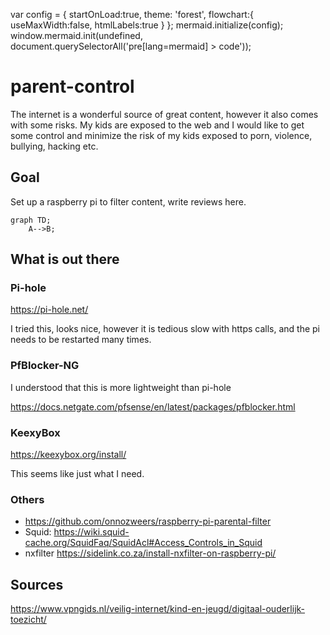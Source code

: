 var config = {
    startOnLoad:true,
    theme: 'forest',
    flowchart:{
            useMaxWidth:false,
            htmlLabels:true
        }
};
mermaid.initialize(config);
window.mermaid.init(undefined, document.querySelectorAll('pre[lang=mermaid] > code'));

# parent-control

The internet is a wonderful source of great content, however it also comes with some risks. My kids are exposed to the web and I would like to get some control and minimize the risk of my kids exposed to porn, violence, bullying, hacking etc.

## Goal

Set up a raspberry pi to filter content, write reviews here.

```mermaid
graph TD;
    A-->B;
```

## What is out there

### Pi-hole

https://pi-hole.net/

I tried this, looks nice, however it is tedious slow with https calls, and the pi needs to be restarted many times.

### PfBlocker-NG

I understood that this is more lightweight than pi-hole

https://docs.netgate.com/pfsense/en/latest/packages/pfblocker.html

### KeexyBox

https://keexybox.org/install/

This seems like just what I need.

### Others

- https://github.com/onnozweers/raspberry-pi-parental-filter
- Squid: https://wiki.squid-cache.org/SquidFaq/SquidAcl#Access_Controls_in_Squid
- nxfilter https://sidelink.co.za/install-nxfilter-on-raspberry-pi/

## Sources

https://www.vpngids.nl/veilig-internet/kind-en-jeugd/digitaal-ouderlijk-toezicht/

